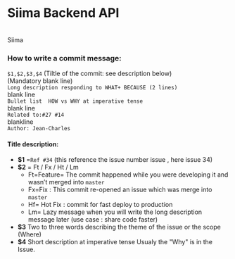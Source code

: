 # Siima Backend API
<br> Siima


### How to write a commit message:

`$1,$2,$3,$4` (Tiltle of the commit: see description below)
<br>(Mandatory blank line)
<br> `Long description responding to WHAT+ BECAUSE (2 lines)`
<br>blank line
<br> `Bullet list  HOW vs WHY at imperative tense`
<br>blank line
<br>`Related to:#27 #14`
<br>blankline
<br>`Author: Jean-Charles`

#### Title description:
* **$1** =`Ref #34`  (this reference the issue number issue , here issue 34)
* **$2** = Ft / Fx / Ht / Lm
  * Ft=Feature= The commit happened while you were developing it and wasn’t merged into `master`
  * Fx=Fix : This commit re-opened an issue which was merge into `master`
  * Hf= Hot Fix : commit for fast deploy to production
  * Lm= Lazy message when you will write the long description message later (use case : share code faster)
* **$3** Two to three words describing the theme of the issue or the scope (Where)
* **$4** Short description at imperative tense
Usualy the "Why" is in the Issue.

